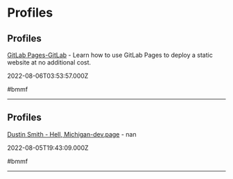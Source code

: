 # Profiles

## Profiles

[GitLab Pages-GitLab](https://docs.gitlab.com/ee/user/project/pages) - Learn how to use GitLab Pages to deploy a static website at no additional cost.

2022-08-06T03:53:57.000Z

#bmmf

---

## Profiles

[Dustin Smith - Hell, Michigan-dev.page](https://dev.page/whoisdsmith) - nan

2022-08-05T19:43:09.000Z

#bmmf

---
